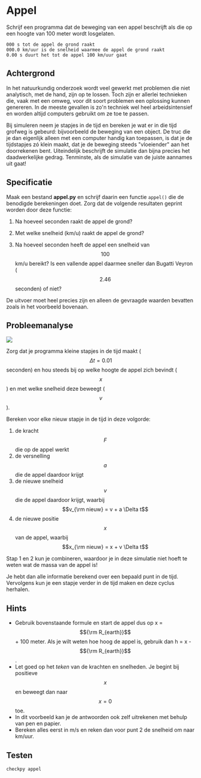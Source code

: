 # Appel

Schrijf een programma dat de beweging van een appel beschrijft als die op een hoogte van 100 meter wordt losgelaten.

    000 s tot de appel de grond raakt
    000.0 km/uur is de snelheid waarmee de appel de grond raakt
    0.00 s duurt het tot de appel 100 km/uur gaat


## Achtergrond

In het natuurkundig onderzoek wordt veel gewerkt met problemen die niet  analytisch, met de hand, zijn op te lossen. Toch zijn er allerlei technieken die, vaak met een omweg, voor dit soort problemen een oplossing kunnen genereren. In de meeste gevallen is zo'n techniek wel heel arbeidsintensief en worden altijd computers gebruikt om ze toe te passen.

Bij simuleren neem je stapjes in de tijd en bereken je wat er in die tijd grofweg is gebeurd: bijvoorbeeld de beweging van een object. De truc die je dan eigenlijk alleen met een computer handig kan toepassen, is dat je de tijdstapjes zó klein maakt, dat je de beweging steeds "vloeiender" aan het doorrekenen bent. Uiteindelijk beschrijft de simulatie dan bijna precies het daadwerkelijke gedrag. Tenminste, als de simulatie van de juiste aannames uit gaat!


## Specificatie

Maak een bestand **appel.py** en schrijf daarin een functie `appel()` die de benodigde berekeningen doet. Zorg dat de volgende resultaten geprint worden door deze functie:

1. Na hoeveel seconden raakt de appel de grond?

2. Met welke snelheid (km/u) raakt de appel de grond?

3. Na hoeveel seconden heeft de appel een snelheid van $$100$$ km/u bereikt? Is
    een vallende appel daarmee sneller dan Bugatti Veyron ($$2.46$$ seconden) of niet?

De uitvoer moet heel precies zijn en alleen de gevraagde waarden bevatten zoals in het voorbeeld bovenaan.


## Probleemanalyse

![](GravityOverzicht.png)

Zorg dat je programma kleine stapjes in de tijd maakt ($$\Delta t=0.01$$ seconden) en hou steeds bij op welke hoogte de appel zich bevindt ($$x$$) en met welke snelheid deze beweegt ($$v$$).

Bereken voor elke nieuw stapje in de tijd in deze volgorde:

1. de kracht $$F$$ die op de appel werkt
2. de versnelling $$a$$ die de appel daardoor krijgt
3. de nieuwe snelheid $$v$$ die de appel daardoor krijgt, waarbij $$v_{\rm nieuw} = v + a \Delta t$$
4. de nieuwe positie $$x$$ van de appel, waarbij $$x_{\rm nieuw} = x + v \Delta t$$

Stap 1 en 2 kun je combineren, waardoor je in deze simulatie niet hoeft te weten wat de massa van de appel is!

Je hebt dan alle informatie berekend over een bepaald punt in de tijd. Vervolgens kun je een stapje verder in de tijd maken en deze cyclus herhalen.


## Hints

- Gebruik bovenstaande formule en start de appel dus op x = $${\rm R_{earth}}$$ + 100 meter. Als je wilt weten hoe hoog de appel is, gebruik dan h = x - $${\rm R_{earth}}$$.
- Let goed op het *teken* van de krachten en snelheden. Je begint bij positieve $$x$$ en beweegt dan naar $$x=0$$ toe.
- In dit voorbeeld kan je de antwoorden ook zelf uitrekenen met behulp van pen en papier.
- Bereken alles eerst in m/s en reken dan voor punt 2 de snelheid om naar km/uur.


## Testen

	checkpy appel
